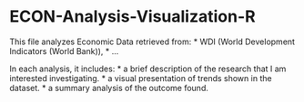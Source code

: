 # ECON-Analysis-Visualization-R

This file analyzes Economic Data retrieved from:
    * WDI (World Development Indicators (World Bank)), 
    * ...

In each analysis, it includes:
    * a brief description of the research that I am interested investigating.
    * a visual presentation of trends shown in the dataset.
    * a summary analysis of the outcome found.
